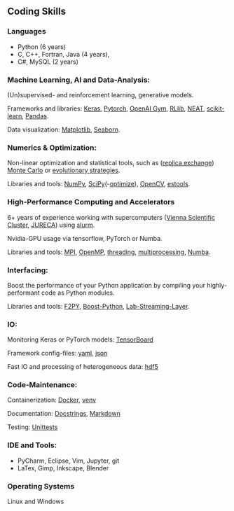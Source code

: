## Coding Skills
### Languages
- Python (6 years)
- C, C++, Fortran, Java (4 years), 
- C#, MySQL (2 years)

### Machine Learning, AI and Data-Analysis: 
(Un)supervised- and reinforcement learning, generative models.

Frameworks and libraries: 
[Keras](https://keras.io/), 
[Pytorch](https://pytorch.org/), 
[OpenAI Gym](https://gym.openai.com/),
[RLlib](https://docs.ray.io/en/latest/rllib.html),
[NEAT](https://neat-python.readthedocs.io/en/latest/),
[scikit-learn](https://scikit-learn.org/),
[Pandas](https://pandas.pydata.org/).

Data visualization:
[Matplotlib](https://matplotlib.org/),
[Seaborn](https://seaborn.pydata.org/).

### Numerics & Optimization:
Non-linear optimization and statistical tools, such as ([replica exchange](https://en.wikipedia.org/wiki/Parallel_tempering)) [Monte Carlo](https://de.wikipedia.org/wiki/Monte-Carlo-Simulation) or [evolutionary strategies](https://en.wikipedia.org/wiki/Evolution_strategy).

Libraries and tools:
[NumPy](https://numpy.org/),
[SciPy](https://scipy.org/)(-[optimize](https://docs.scipy.org/doc/scipy/reference/optimize.html)),
[OpenCV](https://opencv.org/),
[estools](https://github.com/hardmaru/estool).

### High-Performance Computing and Accelerators
6+ years of experience working with supercomputers ([Vienna Scientific Cluster](https://www.vsc.ac.at/home/), [JURECA](https://www.fz-juelich.de/ias/jsc/EN/Expertise/Supercomputers/JURECA/JURECA_node.html)) using [slurm](https://slurm.schedmd.com/documentation.html).

Nvidia-GPU usage via tensorflow, PyTorch or Numba.

Libraries and tools:
[MPI](https://www.open-mpi.org/),
[OpenMP](https://www.openmp.org/),
[threading](https://docs.python.org/3/library/threading.html),
[multiprocessing](https://docs.python.org/3/library/multiprocessing.html),
[Numba](https://numba.pydata.org/).

### Interfacing:
Boost the performance of your Python application by compiling your highly-performant code as Python modules.

Libraries and tools:
[F2PY](https://numpy.org/doc/stable/f2py/),
[Boost-Python](https://www.boost.org/doc/libs/1_63_0/libs/python/doc/html/index.html),
[Lab-Streaming-Layer](https://labstreaminglayer.readthedocs.io/info/intro.html).

### IO:
Monitoring Keras or PyTorch models: [TensorBoard](https://www.tensorflow.org/tensorboard)

Framework config-files: [yaml](https://yaml.org/), [json](https://www.json.org/json-en.html)

Fast IO and processing of heterogeneous data: [hdf5](https://www.hdfgroup.org/solutions/hdf5/)

### Code-Maintenance:
Containerization: [Docker](https://www.docker.com/), [venv](https://docs.conda.io/projects/conda/en/latest/user-guide/tasks/manage-environments.html)

Documentation: [Docstrings](https://www.python.org/dev/peps/pep-0257/), [Markdown](https://daringfireball.net/projects/markdown/)

Testing: [Unittests](https://docs.python.org/3/library/unittest.html)

### IDE and Tools: 
- PyCharm, Eclipse, Vim, Jupyter, git
- LaTex, Gimp, Inkscape, Blender

### Operating Systems
Linux and Windows
